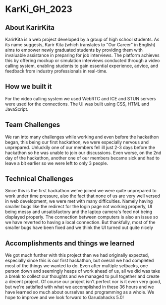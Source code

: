 # KarKi_GH_2023

## About KarirKita
KarirKita is a web project developed by a group of high school students. As its name suggests, Karir Kita (which translates to "Our Career" in English) aims to empower newly graduated students by providing them with invaluable assistance in preparing for job interviews. The platform achieves this by offering mockup or simulation interviews conducted through a video calling system, enabling students to gain essential experience, advice, and feedback from industry professionals in real-time.

## How we built it
For the video calling system we used WebRTC and ICE and STUN servers were used for the connections. The UI was built using CSS, HTML and JavaScript.

## Team Challenges
We ran into many challenges while working and even before the hackathon began, this being our first hackathon, we were especially nervous and unprepared. Unluckily one of our members fell ill just 2-3 days before the hackathon so he was unable to join our discussions. Even worse, on the 2nd day of the hackathon, another one of our members became sick and had to leave a bit earlier so we were left to only 3 people. 

## Technical Challenges
Since this is the first hackathon we've joined we were quite unprepared to work under time pressure, also the fact that none of us are very well versed in web development, we were met with many difficulties. Namely having smaller bugs like the redirect for the login page not working properly, UI being messy and unsatisfactory and the laptop camera's feed not being displayed properly. The connection between computers is also an issue so we have reverted to having a local connection. But thankfully, most of the smaller bugs have been fixed and we think the UI turned out quite nicely

## Accomplishments and things we learned
We got much further with this project than we had originally expected, especially since this is our first hackathon, but overall we had completed most of the things we wanted to do. Even after multiple setbacks, one person down and seemingly heaps of work ahead of us, all we did was take a break to collect our thoughts and we managed to pull together and create a decent project. Of course our project isn't perfect nor is it even very good, but we're satisfied with what we accomplished in these 36 hours and we have learned so much about ourselves and programming as a whole. We hope to improve and we look forward to Garudahacks 5.0!
